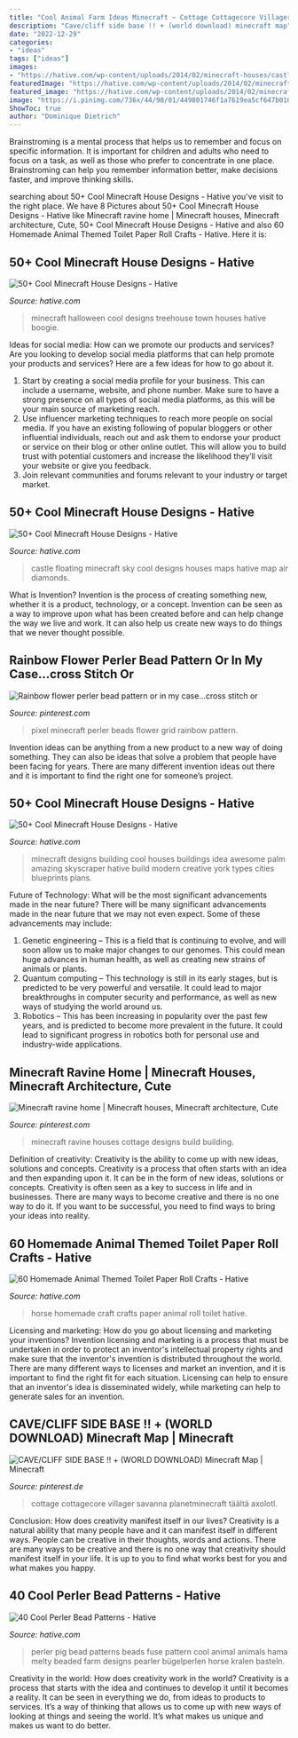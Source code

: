 ```yaml
---
title: "Cool Animal Farm Ideas Minecraft ~ Cottage Cottagecore Villager Savanna Planetminecraft Täältä Axolotl"
description: "Cave/cliff side base !! + (world download) minecraft map"
date: "2022-12-29"
categories:
- "ideas"
tags: ["ideas"]
images:
- "https://hative.com/wp-content/uploads/2014/02/minecraft-houses/castle-floating-in-sky-32.jpg"
featuredImage: "https://hative.com/wp-content/uploads/2014/02/minecraft-houses/castle-floating-in-sky-32.jpg"
featured_image: "https://hative.com/wp-content/uploads/2014/02/minecraft-houses/castle-floating-in-sky-32.jpg"
image: "https://i.pinimg.com/736x/44/98/01/449801746f1a7619ea5cf647b0103435.jpg"
ShowToc: true
author: "Dominique Dietrich"
---
```



Brainstroming is a mental process that helps us to remember and focus on specific information. It is important for children and adults who need to focus on a task, as well as those who prefer to concentrate in one place. Brainstroming can help you remember information better, make decisions faster, and improve thinking skills.

	

		
searching about 50+ Cool Minecraft House Designs - Hative you've visit to the right place. We have 8 Pictures about 50+ Cool Minecraft House Designs - Hative like Minecraft ravine home | Minecraft houses, Minecraft architecture, Cute, 50+ Cool Minecraft House Designs - Hative and also 60 Homemade Animal Themed Toilet Paper Roll Crafts - Hative. Here it is:
		
    
## 50+ Cool Minecraft House Designs - Hative

<img loading=lazy src="https://hative.com/wp-content/uploads/2014/02/minecraft-houses/halloween-town-treehouse-7.jpg" onerror="this.onerror=null;this.src='https://tse4.mm.bing.net/th?id=OIP.l_eYFmqSDUoM37jWoSaoBAHaD7&amp;pid=15.1';" alt="50+ Cool Minecraft House Designs - Hative">

_Source: hative.com_

>minecraft halloween cool designs treehouse town houses hative boogie. 

	

Ideas for social media: How can we promote our products and services?
Are you looking to develop social media platforms that can help promote your products and services? Here are a few ideas for how to go about it. 
1. Start by creating a social media profile for your business. This can include a username, website, and phone number. Make sure to have a strong presence on all types of social media platforms, as this will be your main source of marketing reach. 
2. Use influencer marketing techniques to reach more people on social media. If you have an existing following of popular bloggers or other influential individuals, reach out and ask them to endorse your product or service on their blog or other online outlet. This will allow you to build trust with potential customers and increase the likelihood they’ll visit your website or give you feedback. 
3. Join relevant communities and forums relevant to your industry or target market.

    
## 50+ Cool Minecraft House Designs - Hative

<img loading=lazy src="https://hative.com/wp-content/uploads/2014/02/minecraft-houses/castle-floating-in-sky-32.jpg" onerror="this.onerror=null;this.src='https://tse3.mm.bing.net/th?id=OIP.jDnNWi2LVX-FykRe5T04wwHaD-&amp;pid=15.1';" alt="50+ Cool Minecraft House Designs - Hative">

_Source: hative.com_

>castle floating minecraft sky cool designs houses maps hative map air diamonds. 

	

What is Invention?
Invention is the process of creating something new, whether it is a product, technology, or a concept. Invention can be seen as a way to improve upon what has been created before and can help change the way we live and work. It can also help us create new ways to do things that we never thought possible.

    
## Rainbow Flower Perler Bead Pattern Or In My Case...cross Stitch Or

<img loading=lazy src="https://i.pinimg.com/736x/18/e9/e5/18e9e5fde8c6948e67892c465f1bcbab.jpg" onerror="this.onerror=null;this.src='https://tse3.mm.bing.net/th?id=OIP.62CGMhP-4MW4IbD1hm4zpAAAAA&amp;pid=15.1';" alt="Rainbow flower perler bead pattern or in my case...cross stitch or">

_Source: pinterest.com_

>pixel minecraft perler beads flower grid rainbow pattern. 

	

Invention ideas can be anything from a new product to a new way of doing something. They can also be ideas that solve a problem that people have been facing for years. There are many different invention ideas out there and it is important to find the right one for someone’s project.

    
## 50+ Cool Minecraft House Designs - Hative

<img loading=lazy src="https://hative.com/wp-content/uploads/2014/02/minecraft-houses/palm-building-idea-20.jpg" onerror="this.onerror=null;this.src='https://tse3.mm.bing.net/th?id=OIP.fGz7EkZUkCNCqWKfi8NMNQHaFj&amp;pid=15.1';" alt="50+ Cool Minecraft House Designs - Hative">

_Source: hative.com_

>minecraft designs building cool houses buildings idea awesome palm amazing skyscraper hative build modern creative york types cities blueprints plans. 

	

Future of Technology: What will be the most significant advancements made in the near future?
There will be many significant advancements made in the near future that we may not even expect. Some of these advancements may include: 
1. Genetic engineering – This is a field that is continuing to evolve, and will soon allow us to make major changes to our genomes. This could mean huge advances in human health, as well as creating new strains of animals or plants. 
2. Quantum computing – This technology is still in its early stages, but is predicted to be very powerful and versatile. It could lead to major breakthroughs in computer security and performance, as well as new ways of studying the world around us. 
3. Robotics – This has been increasing in popularity over the past few years, and is predicted to become more prevalent in the future. It could lead to significant progress in robotics both for personal use and industry-wide applications. 

    
## Minecraft Ravine Home | Minecraft Houses, Minecraft Architecture, Cute

<img loading=lazy src="https://i.pinimg.com/736x/44/98/01/449801746f1a7619ea5cf647b0103435.jpg" onerror="this.onerror=null;this.src='https://tse4.mm.bing.net/th?id=OIP.hhsPMb2o7g5DVcQexMJlPwHaGu&amp;pid=15.1';" alt="Minecraft ravine home | Minecraft houses, Minecraft architecture, Cute">

_Source: pinterest.com_

>minecraft ravine houses cottage designs build building. 

	

Definition of creativity: Creativity is the ability to come up with new ideas, solutions and concepts.
Creativity is a process that often starts with an idea and then expanding upon it. It can be in the form of new ideas, solutions or concepts. Creativity is often seen as a key to success in life and in businesses. There are many ways to become creative and there is no one way to do it. If you want to be successful, you need to find ways to bring your ideas into reality.

    
## 60 Homemade Animal Themed Toilet Paper Roll Crafts - Hative

<img loading=lazy src="https://hative.com/wp-content/uploads/2014/03/animal-paper-roll-crafts/56-homemade-horse-kid-craft.jpg" onerror="this.onerror=null;this.src='https://tse1.mm.bing.net/th?id=OIP.Ww9b5cUhr_sDNZux1nsaOgHaFj&amp;pid=15.1';" alt="60 Homemade Animal Themed Toilet Paper Roll Crafts - Hative">

_Source: hative.com_

>horse homemade craft crafts paper animal roll toilet hative. 

	

Licensing and marketing: How do you go about licensing and marketing your inventions?
Invention licensing and marketing is a process that must be undertaken in order to protect an inventor's intellectual property rights and make sure that the inventor's invention is distributed throughout the world. There are many different ways to licenses and market an invention, and it is important to find the right fit for each situation. Licensing can help to ensure that an inventor's idea is disseminated widely, while marketing can help to generate sales for an invention.

    
## CAVE/CLIFF SIDE BASE !! + (WORLD DOWNLOAD) Minecraft Map | Minecraft

<img loading=lazy src="https://i.pinimg.com/736x/66/78/11/6678119523cde148dbc78169c1dec766.jpg" onerror="this.onerror=null;this.src='https://tse4.mm.bing.net/th?id=OIP.eHiMaJQmO0ZyEk79rMfMNAHaEK&amp;pid=15.1';" alt="CAVE/CLIFF SIDE BASE !! + (WORLD DOWNLOAD) Minecraft Map | Minecraft">

_Source: pinterest.de_

>cottage cottagecore villager savanna planetminecraft täältä axolotl. 

	

Conclusion: How does creativity manifest itself in our lives?
Creativity is a natural ability that many people have and it can manifest itself in different ways. People can be creative in their thoughts, words and actions. There are many ways to be creative and there is no one way that creativity should manifest itself in your life. It is up to you to find what works best for you and what makes you happy.

    
## 40 Cool Perler Bead Patterns - Hative

<img loading=lazy src="https://hative.com/wp-content/uploads/2014/04/perler-beads-patterns/17-pig-perler-beads-patterns.jpg" onerror="this.onerror=null;this.src='https://tse4.mm.bing.net/th?id=OIP.DAJjI2rJz7JemuK-6OZqXgHaHd&amp;pid=15.1';" alt="40 Cool Perler Bead Patterns - Hative">

_Source: hative.com_

>perler pig bead patterns beads fuse pattern cool animal animals hama melty beaded farm designs pearler bügelperlen horse kralen basteln. 

	

Creativity in the world: How does creativity work in the world?
Creativity is a process that starts with the idea and continues to develop it until it becomes a reality. It can be seen in everything we do, from ideas to products to services. It’s a way of thinking that allows us to come up with new ways of looking at things and seeing the world. It’s what makes us unique and makes us want to do better.

